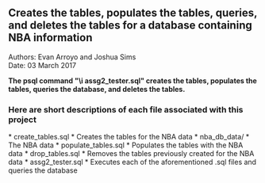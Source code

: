 <h2>Creates the tables, populates the tables, queries, and deletes the tables for a database containing NBA information</h2>

Authors: Evan Arroyo and Joshua Sims  
Date: 03 March 2017

**The psql command "\i assg2_tester.sql" creates the tables, populates the
tables, queries the database, and deletes the tables.**

<h3>Here are short descriptions of each file associated with this project</h3>
* create_tables.sql
	* Creates the tables for the NBA data
* nba_db_data/
	* The NBA data
* populate_tables.sql
	* Populates the tables with the NBA data
* drop_tables.sql
	* Removes the tables previously created for the NBA data
* assg2_tester.sql
    * Executes each of the aforementioned .sql files and queries the database

